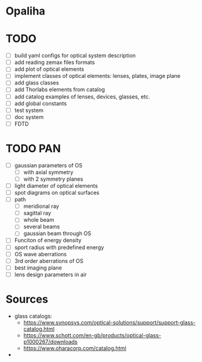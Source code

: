 # Opaliha

# TODO
* [ ] build yaml configs for optical system description
* [ ] add reading zemax files formats
* [ ] add plot of optical elements
* [ ] implement classes of optical elements: lenses, plates, image plane
* [ ] add glass classes
* [ ] add Thorlabs elements from catalog
* [ ] add catalog examples of lenses, devices, glasses, etc.
* [ ] add global constants
* [ ] test system
* [ ] doc system
* [ ] FDTD

# TODO PAN
* [ ] gaussian parameters of OS 
  * [ ] with axial symmetry
  * [ ] with 2 symmetry planes
* [ ] light diameter of optical elements
* [ ] spot diagrams on optical surfaces
* [ ] path
  * [ ] meridional ray
  * [ ] sagittal ray
  * [ ] whole beam
  * [ ] several beams
  * [ ] gaussian beam through OS
* [ ] Funciton of energy density 
* [ ] sport radius with predefined energy
* [ ] OS wave aberrations
* [ ] 3rd order aberrations of OS
* [ ] best imaging plane 
* [ ] lens design parameters in air

# Sources
* glass catalogs:
  * https://www.synopsys.com/optical-solutions/support/support-glass-catalog.html
  * https://www.schott.com/en-gb/products/optical-glass-p1000267/downloads 
  * https://www.oharacorp.com/catalog.html 
* 


